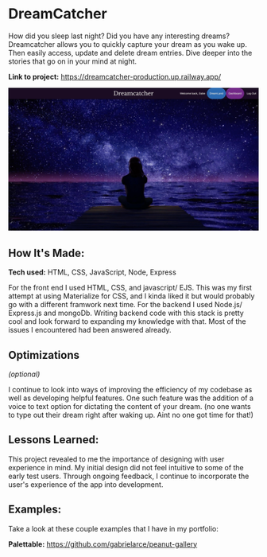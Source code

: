 # DreamCatcher
How did you sleep last night? Did you have any interesting dreams? Dreamcatcher allows you to quickly capture your dream as you wake up. Then easily access, update and delete dream entries. Dive deeper into the stories that go on in your mind at night.

**Link to project:** https://dreamcatcher-production.up.railway.app/

![Alt text](public/images/thumbnail.jpg "Title")


## How It's Made:

**Tech used:** HTML, CSS, JavaScript, Node, Express

For the front end I used HTML, CSS, and javascript/ EJS. This was my first attempt at using Materialize for CSS, and I kinda liked it but would probably go with a different framwork next time.  For the backend I used Node.js/ Express.js and mongoDb. Writing backend code with this stack is pretty cool and look forward to expanding my knowledge with that. Most of the issues I encountered had been answered already.  

## Optimizations
*(optional)*

I continue to look into ways of improving the efficiency of my codebase as well as developing helpful features.  One such feature was the addition of a voice to text option for dictating the content of your dream. (no one wants to type out their dream right after waking up. Aint no one got time for that!)

## Lessons Learned:

This project revealed to me the importance of designing with user experience in mind.  My initial design did not feel intuitive to some of the early test users.  Through ongoing feedback, I continue to incorporate the user's experience of the app into development.  

## Examples:
Take a look at these couple examples that I have in my portfolio:

**Palettable:** https://github.com/gabrielarce/peanut-gallery



